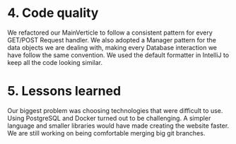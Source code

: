 # 4. Code quality

We refactored our MainVerticle to follow a consistent pattern for every GET/POST Request handler. We also adopted a
Manager pattern for the data objects we are dealing with, making every Database interaction we have follow the same
convention. We used the default formatter in IntelliJ to keep all the code looking similar.

# 5. Lessons learned

Our biggest problem was choosing technologies that were difficult to use. Using PostgreSQL and Docker turned out to be
challenging. A simpler language and smaller libraries would have made creating the website faster. We are still working
on being comfortable merging big git branches.
